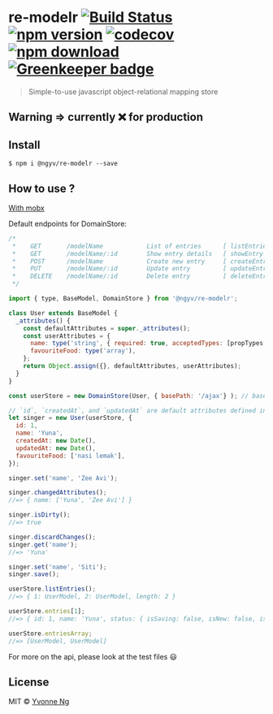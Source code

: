 # re-modelr [![Build Status](https://travis-ci.org/ngyv/re-modelr.svg?branch=master)](https://travis-ci.org/ngyv/re-modelr) [![npm version](https://badge.fury.io/js/%40ngyv%2Fre-modelr.svg)](https://badge.fury.io/js/%40ngyv%2Fre-modelr) [![codecov](https://codecov.io/gh/ngyv/re-modelr/badge.svg?branch=master)](https://codecov.io/gh/ngyv/re-modelr?branch=master) [![npm download](https://img.shields.io/npm/dt/@ngyv/re-modelr.svg)](https://www.npmjs.com/package/@ngyv/re-modelr) [![Greenkeeper badge](https://badges.greenkeeper.io/ngyv/re-modelr.svg)](https://greenkeeper.io/)




> Simple-to-use javascript object-relational mapping store

## Warning => currently ❌ for production

## Install

```
$ npm i @ngyv/re-modelr --save
```


## How to use ?

[With mobx](https://github.com/ngyv/re-modelr-mobx-demo)

Default endpoints for DomainStore:

```js
/*
 *    GET       /modelName            List of entries      [ listEntries ]
 *    GET       /modelName/:id        Show entry details   [ showEntry   ]
 *    POST      /modelName            Create new entry     [ createEntry ]
 *    PUT       /modelName/:id        Update entry         [ updateEntry ]
 *    DELETE    /modelName/:id        Delete entry         [ deleteEntry ]
 */
```

```js
import { type, BaseModel, DomainStore } from '@ngyv/re-modelr';

class User extends BaseModel {
  _attributes() {
    const defaultAttributes = super._attributes();
    const userAttributes = {
      name: type('string', { required: true, acceptedTypes: [propTypes.undefined, propTypes.null, propTypes.emptyString] }),
      favouriteFood: type('array'),
    };
    return Object.assign({}, defaultAttributes, userAttributes);
  }
}

const userStore = new DomainStore(User, { basePath: '/ajax'} ); // basePath = '/api' by default

// `id`, `createdAt`, and `updatedAt` are default attributes defined in the `BaseModel` class
let singer = new User(userStore, {
  id: 1,
  name: 'Yuna',
  createdAt: new Date(),
  updatedAt: new Date(),
  favouriteFood: ['nasi lemak'],
});

singer.set('name', 'Zee Avi');

singer.changedAttributes();
//=> { name: ['Yuna', 'Zee Avi'] }

singer.isDirty();
//=> true

singer.discardChanges();
singer.get('name');
//=> 'Yuna'

singer.set('name', 'Siti');
singer.save();

userStore.listEntries();
//=> { 1: UserModel, 2: UserModel, length: 2 }

userStore.entries[1];
//=> { id: 1, name: 'Yuna', status: { isSaving: false, isNew: false, isDeleted: false }, _store: DomainStore, _data:{}, ... }

userStore.entriesArray;
//=> [UserModel, UserModel]

```

For more on the api, please look at the test files 😃

## License

MIT © [Yvonne Ng](http://github.com/ngyv)

